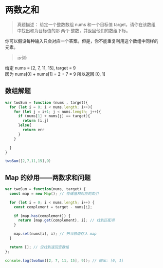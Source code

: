 # 两数之和
> 真题描述： 给定一个整数数组 nums 和一个目标值 target，请你在该数组中找出和为目标值的那 两个 整数，并返回他们的数组下标。

你可以假设每种输入只会对应一个答案。但是，你不能重复利用这个数组中同样的元素。

> 示例:

给定 nums = [2, 7, 11, 15], target = 9  
因为 nums[0] + nums[1] = 2 + 7 = 9 所以返回 [0, 1]
## 数组解题
```js
var twoSum = function (nums , target){
  for (let i = 0; i < nums.length; i++){
    for (let j = i+1; j < nums.length; j++){
      if (nums[1] + nums[j] == target){
        return [i,j]
      }else{
        return err
      }
    }

  }
}

twoSum([2,7,11,15],9)
```


## Map 的妙用——两数求和问题
```js
var twoSum = function(nums, target) {
  const map = new Map(); // 存储值和对应的索引

  for (let i = 0; i < nums.length; i++) {
    const complement = target - nums[i];

    if (map.has(complement)) {
      return [map.get(complement), i]; // 找到匹配项
    }

    map.set(nums[i], i); // 把当前值存入 map
  }

  return []; // 没找到返回空数组
};

console.log(twoSum([2, 7, 11, 15], 9)); // 输出: [0, 1]
```